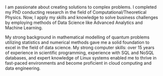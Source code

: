 I am passionate about creating solutions to complex problems. I completed my PhD conducting research in the field of Computational/Theoretical Physics. Now, I apply my skills and knowledge to solve business challenges by employing methods of Data Science like Advanced Analytics and Machine Learning.

My strong background in mathematical modelling of quantum problems utilizing statistics and numerical methods gave me a solid foundation to excel in the field of data science. My strong computer skills: over 15 years of experience in scientific programming, experience with SQL and NoSQL databases, and expert knowledge of Linux systems enabled me to thrive in fast-paced environments and become proficient in cloud computing and data engineering.
